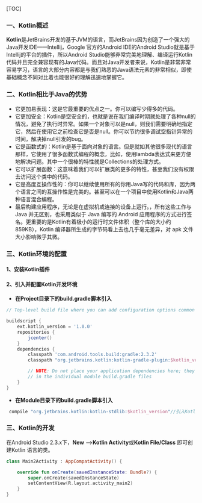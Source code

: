 [TOC]

### 一、Kotlin概述

**Kotlin**是JetBrains开发的基于JVM的语言，而JetBrains因为创造了一个强大的Java开发IDE——Intellij，Google 官方的Android IDE的Android Studio就是基于Intellij的平台的插件，所以Android Studio能够非常完美地理解、编译运行Kotlin代码并且完全兼容现有的Java代码。而且对Java开发者来说，Kotlin是非常非常容易学习，语言的大部分内容都是与我们熟悉的Java语法元素的非常相似，即使基础概念不同对比着也能很好的理解迅速地掌握它。



### 二、Kotlin相比于Java的优势

- 它更加易表现：这是它最重要的优点之一。你可以编写少得多的代码。
- 它更加安全：Kotlin是空安全的，也就是说在我们编译时期就处理了各种null的情况，避免了执行时异常。如果一个对象可以是null，则我们需要明确地指定它，然后在使用它之前检查它是否是null。你可以节约很多调试空指针异常的时间，解决掉null引发的bug。
- 它是函数式的：Kotlin是基于面向对象的语言。但是就如其他很多现代的语言那样，它使用了很多函数式编程的概念，比如，使用lambda表达式来更方便地解决问题。其中一个很棒的特性就是Collections的处理方式。
- 它可以扩展函数：这意味着我们可以扩展类的更多的特性，甚至我们没有权限去访问这个类中的代码。
- 它是高度互操作性的：你可以继续使用所有的你用Java写的代码和库，因为两个语言之间的互操作性是完美的。甚至可以在一个项目中使用Kotlin和Java两种语言混合编程。
- 最后构建应用程序，无论是在虚拟机或连接的设备上运行。，所有这些工作与 Java 并无区别，也采用类似于 Java 编写的 Android 应用程序的方式进行签名。更重要的是Kotlin有着极小的运行时文件体积（整个库的大小约 859KB），Kotlin 编译器所生成的字节码看上去也几乎毫无差异，对 apk 文件大小影响微乎其微。



### 三、Kotlin环境的配置

#### 1、安装Kotlin插件

#### 2、引入并配置Kotlin开发环境

- **在Project目录下的build.gradle脚本引入**

```groovy
// Top-level build file where you can add configuration options common to all sub-projects/modules.

buildscript {
    ext.kotlin_version = '1.0.0'
    repositories {
        jcenter()
    }
    dependencies {
        classpath 'com.android.tools.build:gradle:2.3.2'
        classpath "org.jetbrains.kotlin:kotlin-gradle-plugin:$kotlin_version"//引入Kotlin

        // NOTE: Do not place your application dependencies here; they belong
        // in the individual module build.gradle files
    }
}
```

- **在Module目录下的build.gradle脚本引入**

```groovy
 compile "org.jetbrains.kotlin:kotlin-stdlib:$kotlin_version"//引入Kotlin
```



### 三、Kotlin的开发

在Android Studio 2.3.x下，**New** ——>**Kotlin Activity**或**Kotlin File/Class** 即可创建Kotlin 语言的类。

```kotlin
class Main2Activity : AppCompatActivity() {

    override fun onCreate(savedInstanceState: Bundle?) {
        super.onCreate(savedInstanceState)
        setContentView(R.layout.activity_main2)
    }
}
```

